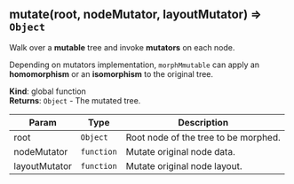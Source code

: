 <a name="mutate"></a>

## mutate(root, nodeMutator, layoutMutator) ⇒ <code>Object</code>
Walk over a **mutable** tree and invoke **mutators** on each node.

Depending on mutators implementation, `morphMmutable` can apply an
**homomorphism** or an **isomorphism** to the original tree.

**Kind**: global function  
**Returns**: <code>Object</code> - The mutated tree.  

| Param | Type | Description |
| --- | --- | --- |
| root | <code>Object</code> | Root node of the tree to be morphed. |
| nodeMutator | <code>function</code> | Mutate original node data. |
| layoutMutator | <code>function</code> | Mutate original node layout. |


